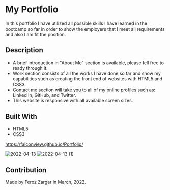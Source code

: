 # My Portfolio

In this portfolio I have utilized all possible skills I have learned in the bootcamp so far in order to show the employers that I meet all requirements and also I am fit the position.

## Description

- A brief introduction in "About Me" section is available, please fell free to ready through it.
- Work section consists of all the works I have done so far and show my capabilities such as creating the front end of websites with HTML5 and CSS3.
- Contact me section will take you to all of my online profiles such as: Linked In, GitHub, and Twitter.
- This website is responsive with all available screen sizes.

## Built With

- HTML5
- CSS3

https://falconview.github.io/Portfolio/

![2022-04-13](https://user-images.githubusercontent.com/39162030/163112671-6d13a674-bd08-4522-bdc9-2d7a3ca7a301.png)
![2022-04-13 (1)](https://user-images.githubusercontent.com/sectionB.png)

## Contribution

Made by Feroz Zargar in March, 2022.
